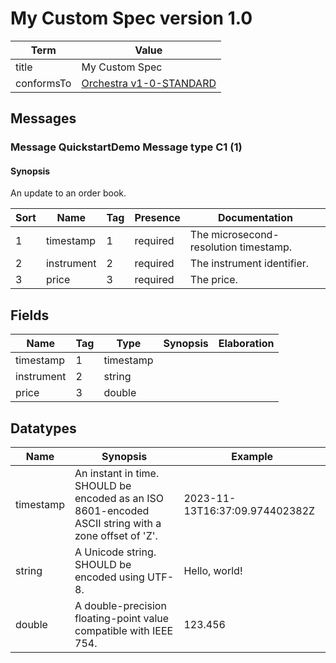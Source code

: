 # My Custom Spec version 1.0

| Term       | Value                                                                                                      |
|------------|------------------------------------------------------------------------------------------------------------|
| title      | My Custom Spec                                                                                             |
| conformsTo | [Orchestra v1-0-STANDARD](https://www.fixtrading.org/packages/fix-orchestra-technical-specification-v1-0/) |

## Messages

### Message QuickstartDemo Message type C1 (1)

#### Synopsis

An update to an order book.

| Sort | Name       | Tag | Presence | Documentation                         |
|------|------------|-----|----------|---------------------------------------|
| 1    | timestamp  | 1   | required | The microsecond-resolution timestamp. |
| 2    | instrument | 2   | required | The instrument identifier.            |
| 3    | price      | 3   | required | The price.                            |

## Fields

| Name       | Tag | Type      | Synopsis | Elaboration |
|------------|-----|-----------|----------|-------------|
| timestamp  | 1   | timestamp |          |             |
| instrument | 2   | string    |          |             |
| price      | 3   | double    |          |             |

## Datatypes

| Name      | Synopsis                                                                                             | Example                        |
|-----------|------------------------------------------------------------------------------------------------------|--------------------------------|
| timestamp | An instant in time. SHOULD be encoded as an ISO 8601-encoded ASCII string with a zone offset of 'Z'. | 2023-11-13T16:37:09.974402382Z |
| string    | A Unicode string. SHOULD be encoded using UTF-8.                                                     | Hello, world!                  |
| double    | A double-precision floating-point value compatible with IEEE 754.                                    | 123.456                        |
